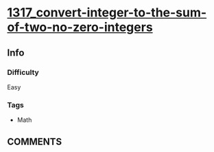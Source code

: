 # [1317_convert-integer-to-the-sum-of-two-no-zero-integers](https://leetcode.com/problems/convert-integer-to-the-sum-of-two-no-zero-integers/)

## Info

### Difficulty

Easy

### Tags

- Math

## __COMMENTS__

> 
